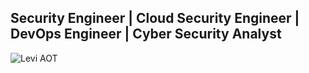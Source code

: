 ## Security Engineer | Cloud Security Engineer | DevOps Engineer | Cyber Security Analyst

![Levi AOT](https://c.tenor.com/xroYgJSSB4UAAAAC/tenor.gif)

<!--
## 🛠️ Tech Stack

<details>
  <summary>💻 Programming Languages:</summary>

  | Languages |
  |-----------|
  | Rust      |
  | C         |
  | C++       |
  | Go Lang   |
  | C#        |
  | HTML      |
  | CSS       |
  | TypeScript|
  | JavaScript|
  | Python    |

</details>

<details>
  <summary>📊 Security Monitoring:</summary>

  | Tools                            |
  |---------------------------------|
  | Splunk                          |
  | Docker                          |
  | Jenkins                         |
  | CI/CD                           |
  | Ansible                         |
  | SOAR                            |
  | DAST                            |
  | SAST                            |
  | GitLab                          |
  | Terraform                       |
  | Kubernetes                      |
  | Fluentd                         |
  | Kibana                          |
  | Elastic Search                  |
  | Ansible                         |
  | XDR                             |

</details>

🛡️ Red Team TTPs: `Burp Suite | Nmap | Injection`

🛢️ Databases: `MySQL | MongoDB | AWS DynamoDB`

🚀 Other: `Git | Kali Linux | AWS, GCP, AZURE | Lambda, S3, EC2`-->
